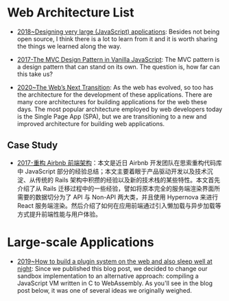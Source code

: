 # Web Architecture List

- [2018~Designing very large (JavaScript) applications](https://medium.com/@cramforce/designing-very-large-javascript-applications-6e013a3291a3): Besides not being open source, I think there is a lot to learn from it and it is worth sharing the things we learned along the way.

- [2017-The MVC Design Pattern in Vanilla JavaScript](https://www.sitepoint.com/mvc-design-pattern-javascript/): The MVC pattern is a design pattern that can stand on its own. The question is, how far can this take us?

- [2020~The Web’s Next Transition](https://www.epicweb.dev/the-webs-next-transition): As the web has evolved, so too has the architecture for the development of these applications. There are many core architectures for building applications for the web these days. The most popular architecture employed by web developers today is the Single Page App (SPA), but we are transitioning to a new and improved architecture for building web applications.

## Case Study

- [2017-重构 Airbnb 前端架构](https://parg.co/bkA)：本文是近日 Airbnb 开发团队在思索重构代码库中 JavaScript 部分的经验总结；本文主要着眼于产品驱动开发以及技术沉淀、从传统的 Rails 架构中积攒的经验以及新的技术栈的某些特性。本文首先介绍了从 Rails 迁移过程中的一些经验，譬如将原本完全的服务端渲染界面所需要的数据切分为了 API 与 Non-API 两大类，并且使用 Hypernova 来进行 React 服务端渲染。然后介绍了如何在应用前端通过引入懒加载与异步加载等方式提升前端性能与用户体验。

# Large-scale Applications

- [2019~How to build a plugin system on the web and also sleep well at night](https://www.figma.com/blog/how-we-built-the-figma-plugin-system/): Since we published this blog post, we decided to change our sandbox implementation to an alternative approach: compiling a JavaScript VM written in C to WebAssembly. As you'll see in the blog post below, it was one of several ideas we originally weighed.
